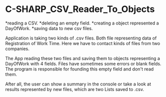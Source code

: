 # C-SHARP_CSV_Reader_To_Objects 

*reading a CSV.
*deleting an empty field.
*creating a object represented a DayOfWork.
*saving data to new csv files.

Application is taking two kinds of .csv files. 
Both file representing data of Registration of Work Time.
Here we have to contact kinds of files from two companies.

The App reading these two files and saving them to objects representing a DayOfWork with 4 fields.
Files have sometimes some errors or blank fields. The program is responsible for founding this empty field and don't read them. 

After all, the user can show a summary in the console or take a look at results represented by new files, which are two Lists<DayOfWork> saved to .csv. 

